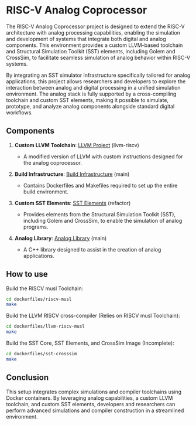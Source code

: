 # RISC-V Analog Coprocessor

The RISC-V Analog Coprocessor project is designed to extend the RISC-V architecture with analog processing capabilities, enabling the simulation and development of systems that integrate both digital and analog components. This environment provides a custom LLVM-based toolchain and Structural Simulation Toolkit (SST) elements, including Golem and CrossSim, to facilitate seamless simulation of analog behavior within RISC-V systems.

By integrating an SST simulator infrastructure specifically tailored for analog applications, this project allows researchers and developers to explore the interaction between analog and digital processing in a unified simulation environment. The analog stack is fully supported by a cross-compiling toolchain and custom SST elements, making it possible to simulate, prototype, and analyze analog components alongside standard digital workflows.

## Components

1. **Custom LLVM Toolchain**: [LLVM Project](https://github.com/PlatinumCD/llvm-project) (llvm-riscv)
   - A modified version of LLVM with custom instructions designed for the analog coprocessor.

2. **Build Infrastructure**: [Build Infrastructure](https://github.com/PlatinumCD/RISCV-Analog-Coprocessor) (main)
   - Contains Dockerfiles and Makefiles required to set up the entire build environment.

3. **Custom SST Elements**: [SST Elements](https://github.com/PlatinumCD/sst-elements/tree/refactor) (refactor)
   - Provides elements from the Structural Simulation Toolkit (SST), including Golem and CrossSim, to enable the simulation of analog programs.

4. **Analog Library**: [Analog Library](https://github.com/PlatinumCD/analog-library) (main)
   - A C++ library designed to assist in the creation of analog applications.

## How to use

Build the RISCV musl Toolchain:
```bash
cd dockerfiles/riscv-musl
make
```

Build the LLVM RISCV cross-compiler (Relies on RISCV musl Toolchain):
```bash
cd dockerfiles/llvm-riscv-musl
make
```

Build the SST Core, SST Elements, and CrossSim Image (Incomplete):
```bash
cd dockerfiles/sst-crosssim
make
```

## Conclusion

This setup integrates complex simulations and compiler toolchains using Docker containers. By leveraging analog capabilities, a custom LLVM toolchain, and custom SST elements, developers and researchers can perform advanced simulations and compiler construction in a streamlined environment.
